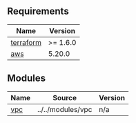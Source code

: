 <!-- BEGIN_TF_DOCS -->
## Requirements

| Name | Version |
|------|---------|
| <a name="requirement_terraform"></a> [terraform](#requirement\_terraform) | >= 1.6.0 |
| <a name="requirement_aws"></a> [aws](#requirement\_aws) | 5.20.0 |

## Modules

| Name | Source | Version |
|------|--------|---------|
| <a name="module_vpc"></a> [vpc](#module\_vpc) | ../../modules/vpc | n/a |
<!-- END_TF_DOCS -->
